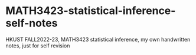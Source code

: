 # MATH3423-statistical-inference-self-notes
HKUST FALL2022-23, MATH3423 statistical inference, my own handwritten notes, just for self revision
